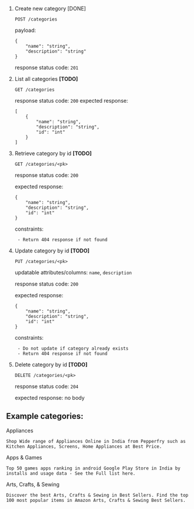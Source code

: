 
1. Create new category [DONE]

    `POST /categories`

    payload:
    ```
    {
        "name": "string",
        "description": "string"
    }
    ```
    response status code: `201`

2. List all categories **[TODO]**

    `GET /categories`

    response status code: `200`
    expected response:

    ```
    [
        {
            "name": "string",
            "description": "string",
            "id": "int"
        }
    ]
    ```

3. Retrieve category by id **[TODO]**

    `GET /categories/<pk>`

    response status code: `200`

    expected response:
    
    ```
    {
        "name": "string",
        "description": "string",
        "id": "int"
    }
    ```

    constraints:

        - Return 404 response if not found

4. Update category by id **[TODO]**

    `PUT /categories/<pk>`

    updatable attributes/columns: `name`, `description`

    response status code: `200`

    expected response:
    
    ```
    {
        "name": "string",
        "description": "string",
        "id": "int"
    }
    ```

    constraints:

        - Do not update if category already exists
        - Return 404 response if not found

5. Delete category by id **[TODO]**

    `DELETE /categories/<pk>`

    response status code: `204`

    expected response: no body


## Example categories:

Appliances

    Shop Wide range of Appliances Online in India from Pepperfry such as Kitchen Appliances, Screens, Home Appliances at Best Price.

Apps & Games

    Top 50 games apps ranking in android Google Play Store in India by installs and usage data - See the Full list here.

Arts, Crafts, & Sewing

    Discover the best Arts, Crafts & Sewing in Best Sellers. Find the top 100 most popular items in Amazon Arts, Crafts & Sewing Best Sellers.
